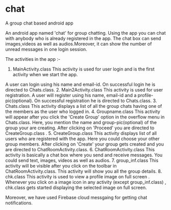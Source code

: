 # chat
A group chat based android app

An android app named 'chat' for group chatting. Using the app you can chat with anybody who is already registered in the app. The chat box can send images,videos as well as audios.Moreover, it can show the number of unread messages in one login session.

The activities in the app :-
1. MainActivity.class
This activity is used for user login and is the first activity when we start the app.

A user can login using his  name and email-id. On successful login he is directed to Chats.class.
2. Main2Activity.class
This activity is used for user registration. A user will register using his name, email-id and a profile-pic(optional). On successful registration he is directed to Chats.class.
3. Chats.class
This activity displays a list of all the group chats having one of the members as  the user who logged in.
4. Groupname.class
This activity will appear after you click the 'Create Group' option in the overflow menu in Chats.class. Here, you mention the name and group-pic(optional) of the group your are creating. After clicking on 'Proceed' you are directed to CreateGroup.class .
5. CreateGroup.class
This activity displays list of all users who are registered with the app. Here you could choose your other group members. After clicking on 'Create' your group gets created and you are directed to ChatRoomActivity.class.
6. ChatRoomActivity.class
This activity is basically a chat box where you send and receive messages. You could send text, images, videos as well as audios.
7. group_inf.class
This activity will be visible after you click on the toolbar in ChatRoomActivity.class. This activity will show you all the group details.
8. chk.class
This activity is used to view a profile image on full screen . Whenever you click on a image icon  in any activity (except group_inf.class) , chk.class gets started displaying the selected image on full screen.

Moreover, we have used Firebase cloud messgaing for getting chat notifications.
